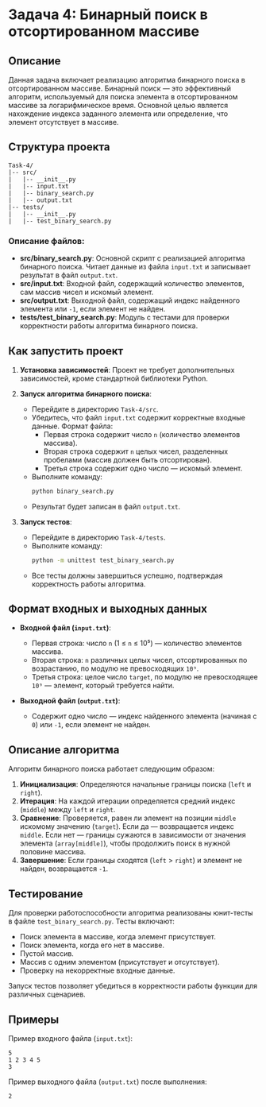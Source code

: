 # Задача 4: Бинарный поиск в отсортированном массиве

## Описание

Данная задача включает реализацию алгоритма бинарного поиска в отсортированном массиве. Бинарный поиск — это эффективный алгоритм, используемый для поиска элемента в отсортированном массиве за логарифмическое время. Основной целью является нахождение индекса заданного элемента или определение, что элемент отсутствует в массиве.

## Структура проекта

```
Task-4/
|-- src/
|   |-- __init__.py
|   |-- input.txt
|   |-- binary_search.py
|   |-- output.txt
|-- tests/
|   |-- __init__.py
|   |-- test_binary_search.py
```

### Описание файлов:

- **src/binary\_search.py**: Основной скрипт с реализацией алгоритма бинарного поиска. Читает данные из файла `input.txt` и записывает результат в файл `output.txt`.
- **src/input.txt**: Входной файл, содержащий количество элементов, сам массив чисел и искомый элемент.
- **src/output.txt**: Выходной файл, содержащий индекс найденного элемента или `-1`, если элемент не найден.
- **tests/test\_binary\_search.py**: Модуль с тестами для проверки корректности работы алгоритма бинарного поиска.

## Как запустить проект

1. **Установка зависимостей**: Проект не требует дополнительных зависимостей, кроме стандартной библиотеки Python.

2. **Запуск алгоритма бинарного поиска**:

   - Перейдите в директорию `Task-4/src`.
   - Убедитесь, что файл `input.txt` содержит корректные входные данные. Формат файла:
     - Первая строка содержит число `n` (количество элементов массива).
     - Вторая строка содержит `n` целых чисел, разделенных пробелами (массив должен быть отсортирован).
     - Третья строка содержит одно число — искомый элемент.
   - Выполните команду:
     ```sh
     python binary_search.py
     ```
   - Результат будет записан в файл `output.txt`.

3. **Запуск тестов**:

   - Перейдите в директорию `Task-4/tests`.
   - Выполните команду:
     ```sh
     python -m unittest test_binary_search.py
     ```
   - Все тесты должны завершиться успешно, подтверждая корректность работы алгоритма.

## Формат входных и выходных данных

- **Входной файл (********`input.txt`********)**:

  - Первая строка: число `n` (1 ≤ `n` ≤ 10⁵) — количество элементов массива.
  - Вторая строка: `n` различных целых чисел, отсортированных по возрастанию, по модулю не превосходящих `10⁹`.
  - Третья строка: целое число `target`, по модулю не превосходящее `10⁹` — элемент, который требуется найти.

- **Выходной файл (********`output.txt`********)**:

  - Содержит одно число — индекс найденного элемента (начиная с `0`) или `-1`, если элемент не найден.

## Описание алгоритма

Алгоритм бинарного поиска работает следующим образом:

1. **Инициализация**: Определяются начальные границы поиска (`left` и `right`).
2. **Итерация**: На каждой итерации определяется средний индекс (`middle`) между `left` и `right`.
3. **Сравнение**: Проверяется, равен ли элемент на позиции `middle` искомому значению (`target`). Если да — возвращается индекс `middle`. Если нет — границы сужаются в зависимости от значения элемента (`array[middle]`), чтобы продолжить поиск в нужной половине массива.
4. **Завершение**: Если границы сходятся (`left` > `right`) и элемент не найден, возвращается `-1`.

## Тестирование

Для проверки работоспособности алгоритма реализованы юнит-тесты в файле `test_binary_search.py`. Тесты включают:

- Поиск элемента в массиве, когда элемент присутствует.
- Поиск элемента, когда его нет в массиве.
- Пустой массив.
- Массив с одним элементом (присутствует и отсутствует).
- Проверку на некорректные входные данные.

Запуск тестов позволяет убедиться в корректности работы функции для различных сценариев.

## Примеры

Пример входного файла (`input.txt`):

```
5
1 2 3 4 5
3
```

Пример выходного файла (`output.txt`) после выполнения:

```
2
```
